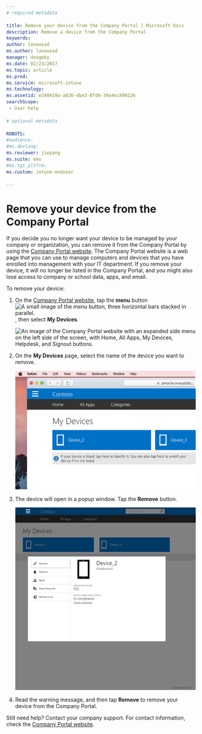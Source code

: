 ```yaml
---
# required metadata

title: Remove your device from the Company Portal | Microsoft Docs
description: Remove a device from the Company Portal
keywords:
author: lenewsad
ms.author: lanewsad
manager: dougeby
ms.date: 02/23/2017
ms.topic: article
ms.prod:
ms.service: microsoft-intune
ms.technology:
ms.assetid: e240419a-a836-4be3-8fd9-39a4ec890226
searchScope:
 - User help

# optional metadata

ROBOTS:  
#audience:
#ms.devlang:
ms.reviewer: jieyang
ms.suite: ems
#ms.tgt_pltfrm:
ms.custom: intune-enduser

---
```


# Remove your device from the Company Portal

If you decide you no longer want your device to be managed by your company or organization, you can remove it from the Company Portal by using the [Company Portal website](https://portal.manage.microsoft.com#HelpDeskDialog). The Company Portal website is a web page that you can use to manage computers and devices that you have enrolled into management with your IT department. If you remove your device, it will no longer be listed in the Company Portal, and you might also lose access to company or school data, apps, and email.

To remove your device:

1. On the [Company Portal website](https://portal.manage.microsoft.com#HelpDeskDialog), tap the __menu__ button ![A small image of the menu button, three horizontal bars stacked in parallel.](/Intune/whats-new/media/CP_hamburger_menu.png), then select __My Devices__.

   ![An image of the Company Portal website with an expanded side menu on the left side of the screen, with Home, All Apps, My Devices, Helpdesk, and Signout buttons.](/media/iwp-expanded-sidebar.png)

2. On the __My Devices__ page, select the name of the device you want to remove.

    ![A screenshot of the My Device page, with a couple of unidentified devices above the banner prompt to enroll unlisted devices or identify unidentified ones.](./media/macOS_enroll_002_tap_here_banner.png)

3. The device will open in a popup window. Tap the **Remove** button.

   ![All options for a selected device on the Company Portal website, including Rename, Remove, Reset Device, Reset Passcode, and Remote Lock. ](./media/iwp-screen-with-all-options.png)

4. Read the warning message, and then tap **Remove** to remove your device from the Company Portal.

Still need help? Contact your company support. For contact information, check the [Company Portal website](https://portal.manage.microsoft.com#HelpDeskDialog).
